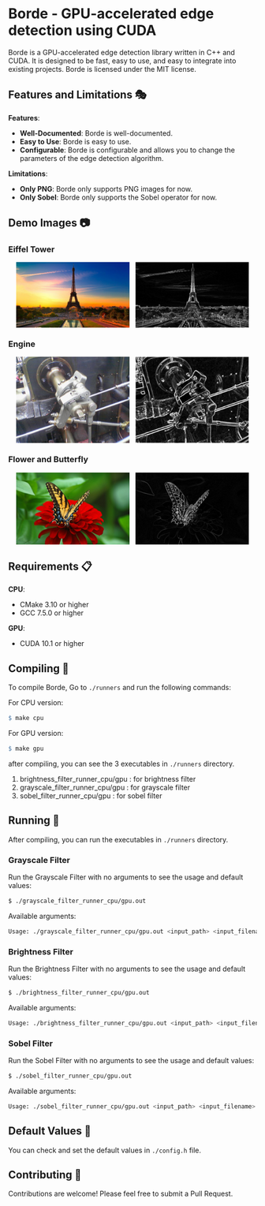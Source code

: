 # Borde - GPU-accelerated edge detection using CUDA

Borde is a GPU-accelerated edge detection library written in C++ and CUDA.
It is designed to be fast, easy to use, and
easy to integrate into existing projects.
Borde is licensed under the MIT license.

## Features and Limitations :performing_arts:

**Features**:

+ **Well-Documented**: Borde is well-documented.
+ **Easy to Use**: Borde is easy to use.
+ **Configurable**: Borde is configurable and allows you to change the
  parameters of the edge detection algorithm.

**Limitations**:

+ **Only PNG**: Borde only supports PNG images for now.
+ **Only Sobel**: Borde only supports the Sobel operator for now.

## Demo Images :camera:

<h3> Eiffel Tower </h3>


<div style="display: flex; justify-content: space-between; margin-left: 10px; margin-right: 10px" >
    <div style="text-align: center">
        <img src="./samples/eiffel.png" width="95%" height="100%">
    </div>
    <div style="text-align: center">
        <img src="./results/eiffel_sobel.png" width="95%" height="100%">
          </div>
</div>

<h3> Engine  </h3>


<div style="display: flex; justify-content: space-between; margin-left: 10px; margin-right: 10px" >
    <div style="text-align: center">
        <img src="./samples/sample.png" width="95%" height="100%">
    </div>
    <div style="text-align: center">
        <img src="./results/sample_sobel.png" width="95%" height="100%">
    </div>
</div>

<h3> Flower and Butterfly </h3>


<div style="display: flex; justify-content: space-between; margin-left: 10px; margin-right: 10px" >
    <div style="text-align: center">
        <img src="./samples/flower.png" width="95%" height="100%">
    </div>
    <div style="text-align: center">
        <img src="./results/flower_sobel.png" width="95%" height="100%">
    </div>
</div>

## Requirements :clipboard:

**CPU**:

+ CMake 3.10 or higher
+ GCC 7.5.0 or higher

**GPU**:

+ CUDA 10.1 or higher

## Compiling :hammer:

To compile Borde, Go to `./runners` and run the following commands:

For CPU version:

```makefile
$ make cpu
```

For GPU version:

```makefile
$ make gpu
```

after compiling, you can see the 3 executables in `./runners` directory.

1. brightness_filter_runner_cpu/gpu : for brightness filter
2. grayscale_filter_runner_cpu/gpu : for grayscale filter
3. sobel_filter_runner_cpu/gpu : for sobel filter

## Running :running:

After compiling, you can run the executables in `./runners` directory.

### Grayscale Filter

Run the Grayscale Filter with no arguments to see the usage and default values:

```bash
$ ./grayscale_filter_runner_cpu/gpu.out
```

Available arguments:

```bash
Usage: ./grayscale_filter_runner_cpu/gpu.out <input_path> <input_filename> <result_path>
```

### Brightness Filter

Run the Brightness Filter with no arguments to see the usage and default values:

```bash
$ ./brightness_filter_runner_cpu/gpu.out
```

Available arguments:

```bash
Usage: ./brightness_filter_runner_cpu/gpu.out <input_path> <input_filename> <result_path> <brightness_change>
```

### Sobel Filter

Run the Sobel Filter with no arguments to see the usage and default values:

```bash
$ ./sobel_filter_runner_cpu/gpu.out
```

Available arguments:

```bash
Usage: ./sobel_filter_runner_cpu/gpu.out <input_path> <input_filename> <result_path> <threshold> <scale>
```

## Default Values :page_facing_up:

You can check and set the default values in `./config.h` file.

## Contributing :handshake:

Contributions are welcome! Please feel free to submit a Pull Request.




